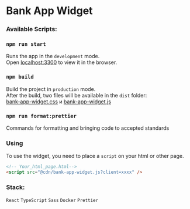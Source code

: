 # Bank App Widget

### Available Scripts:

### `npm run start`

Runs the app in the `development` mode.<br />
Open [localhost:3300](http://localhost:3300) to view it in the browser.

### `npm build`

Build the project in `production` mode. <br/>
After the build, two files will be available in the `dist` folder: <br/>
[bank-app-widget.css](dist/bank-app-widget.css) и [bank-app-widget.js](dist/bank-app-widget.js)

### `npm run format:prettier`

Commands for formatting and bringing code to accepted standards

### Using

To use the widget, you need to place a `script` on your html or other page. <br/>

```html
<!-- Your_html_page.html-->
<script src="@cdn/bank-app-widget.js?client=xxxx" />
```

### Stack:

`React` `TypeScript` `Sass` `Docker` `Prettier`
